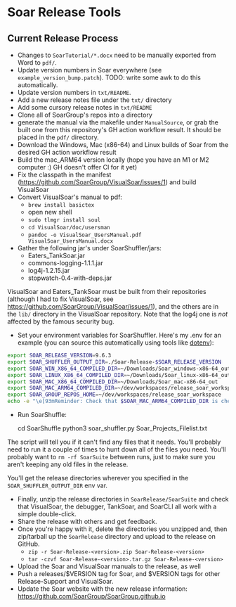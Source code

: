 # Soar Release Tools

## Current Release Process

* Changes to `SoarTutorial/*.docx` need to be manually exported from Word to `pdf/`.
* Update version numbers in Soar everywhere (see `example_version_bump.patch`). TODO: write some awk to do this automatically.
* Update version numbers in `txt/README`.
* Add a new release notes file under the `txt/` directory
* Add some cursory release notes in `txt/README`
* Clone all of SoarGroup's repos into a directory
* generate the manual via the makefile under `ManualSource`, or grab the built one from this repository's GH action workflow result. It should be placed in the `pdf/` directory.
* Download the Windows, Mac (x86-64) and Linux builds of Soar from the desired GH action workflow result
* Build the mac_ARM64 version locally (hope you have an M1 or M2 computer :) GH doesn't offer CI for it yet)
* Fix the classpath in the manifest (https://github.com/SoarGroup/VisualSoar/issues/1) and build VisualSoar
* Convert VisualSoar's manual to pdf:
  - `brew install basictex`
  - open new shell
  - `sudo tlmgr install soul`
  - `cd VisualSoar/doc/usersman`
  - `pandoc -o VisualSoar_UsersManual.pdf VisualSoar_UsersManual.docx`
* Gather the following jar's under SoarShuffler/jars:
    - Eaters_TankSoar.jar
    - commons-logging-1.1.1.jar
    - log4j-1.2.15.jar
    - stopwatch-0.4-with-deps.jar

VisualSoar and Eaters_TankSoar must be built from their repositories (although I had to fix VisualSoar, see https://github.com/SoarGroup/VisualSoar/issues/1), and the others are in the `lib/` directory in the VisualSoar repository. Note that the log4j one is *not* affected by the famous security bug.

* Set your environment variables for SoarShuffler. Here's my .env for an example (you can source this automatically using tools like [dotenv](https://github.com/ohmyzsh/ohmyzsh/tree/master/plugins/dotenv)):

```bash
export SOAR_RELEASE_VERSION=9.6.3
export SOAR_SHUFFLER_OUTPUT_DIR=./Soar-Release-$SOAR_RELEASE_VERSION
export SOAR_WIN_X86_64_COMPILED_DIR=~/Downloads/Soar_windows-x86-64_out
export SOAR_LINUX_X86_64_COMPILED_DIR=~/Downloads/Soar_linux-x86-64_out
export SOAR_MAC_X86_64_COMPILED_DIR=~/Downloads/Soar_mac-x86-64_out
export SOAR_MAC_ARM64_COMPILED_DIR=~/dev/workspaces/release_soar_workspace/Soar/out
export SOAR_GROUP_REPOS_HOME=~/dev/workspaces/release_soar_workspace
echo -e "\e[93mReminder: Check that $SOAR_MAC_ARM64_COMPILED_DIR is checked out at the tag you desire and is freshly recompiled\e[0m"
```

* Run SoarShuffle:

    cd SoarShuffle
    python3 soar_shuffler.py Soar_Projects_Filelist.txt

The script will tell you if it can't find any files that it needs. You'll probably need to run it a couple of times to hunt down all of the files you need. You'll probably want to `rm -rf SoarSuite` between runs, just to make sure you aren't keeping any old files in the release.

You'll get the release directories wherever you specified in the `SOAR_SHUFFLER_OUTPUT_DIR` env var.

* Finally, unzip the release directories in `SoarRelease/SoarSuite` and check that VisualSoar, the debugger, TankSoar, and SoarCLI all work with a simple double-click.
* Share the release with others and get feedback.
* Once you're happy with it, delete the directories you unzipped and, then zip/tarball up the `SoarRelease` directory and upload to the release on GitHub.
  - `zip -r Soar-Release-<version>.zip Soar-Release-<version>`
  - `tar -czvf Soar-Release-<version>.tar.gz Soar-Release-<version>`
* Upload the Soar and VisualSoar manuals to the release, as well
* Push a releases/$VERSION tag for Soar, and $VERSION tags for other Release-Support and VisualSoar.
* Update the Soar website with the new release information: https://github.com/SoarGroup/SoarGroup.github.io
